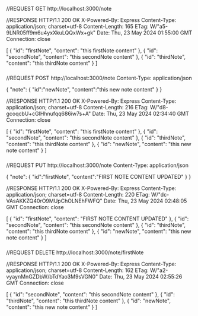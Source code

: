 //REQUEST
GET http://localhost:3000/note

//RESPONSE
HTTP/1.1 200 OK
X-Powered-By: Express
Content-Type: application/json; charset=utf-8
Content-Length: 165
ETag: W/"a5-9LNR05ff9m6u4yxXkuLQQxWx+gk"
Date: Thu, 23 May 2024 01:55:00 GMT
Connection: close

[
  {
    "id": "firstNote",
    "content": "this firstNote content"
  },
  {
    "id": "secondNote",
    "content": "this secondNote content"
  },
  {
    "id": "thirdNote",
    "content": "this thirdNote content"
  }
]

###
//REQUEST
POST http://localhost:3000/note
Content-Type: application/json

{
    "note": 
    {
        "id":"newNote",
        "content":"this new note content"
    }
}

//RESPONSE
HTTP/1.1 200 OK
X-Powered-By: Express
Content-Type: application/json; charset=utf-8
Content-Length: 216
ETag: W/"d8-gcoqcbU+cGlHhnufqq686iw7s+A"
Date: Thu, 23 May 2024 02:34:40 GMT
Connection: close

[
  {
    "id": "firstNote",
    "content": "this firstNote content"
  },
  {
    "id": "secondNote",
    "content": "this secondNote content"
  },
  {
    "id": "thirdNote",
    "content": "this thirdNote content"
  },
  {
    "id": "newNote",
    "content": "this new note content"
  }
]


###
//REQUEST
PUT http://localhost:3000/note
Content-Type: application/json

{
    "note": 
    {
        "id":"firstNote",
        "content":"FIRST NOTE CONTENT UPDATED"
    }
}

//RESPONSE
HTTP/1.1 200 OK
X-Powered-By: Express
Content-Type: application/json; charset=utf-8
Content-Length: 220
ETag: W/"dc-VAsAKKZQ40rO9MUpChOLNEhFWFQ"
Date: Thu, 23 May 2024 02:48:05 GMT
Connection: close

[
  {
    "id": "firstNote",
    "content": "FIRST NOTE CONTENT UPDATED"
  },
  {
    "id": "secondNote",
    "content": "this secondNote content"
  },
  {
    "id": "thirdNote",
    "content": "this thirdNote content"
  },
  {
    "id": "newNote",
    "content": "this new note content"
  }
]


###
//REQUEST
DELETE http://localhost:3000/note/firstNote


//RESPONSE
HTTP/1.1 200 OK
X-Powered-By: Express
Content-Type: application/json; charset=utf-8
Content-Length: 162
ETag: W/"a2-vyaynMnGZDbW/bTdYao3M9sVGN0"
Date: Thu, 23 May 2024 02:55:26 GMT
Connection: close

[
  {
    "id": "secondNote",
    "content": "this secondNote content"
  },
  {
    "id": "thirdNote",
    "content": "this thirdNote content"
  },
  {
    "id": "newNote",
    "content": "this new note content"
  }
]
